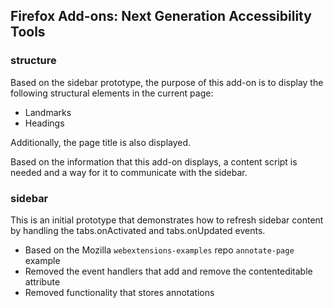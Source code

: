 ## Firefox Add-ons: Next Generation Accessibility Tools

### structure

Based on the sidebar prototype, the purpose of this add-on is to display the
following structural elements in the current page:

* Landmarks
* Headings

Additionally, the page title is also displayed.

Based on the information that this add-on displays, a content script is needed
and a way for it to communicate with the sidebar.

### sidebar

This is an initial prototype that demonstrates how to refresh sidebar content
by handling the tabs.onActivated and tabs.onUpdated events.

* Based on the Mozilla `webextensions-examples` repo `annotate-page` example
* Removed the event handlers that add and remove the contenteditable attribute
* Removed functionality that stores annotations

